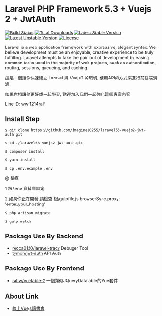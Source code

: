 # Laravel PHP Framework 5.3 + Vuejs 2 + JwtAuth

[![Build Status](https://travis-ci.org/laravel/framework.svg)](https://travis-ci.org/laravel/framework)
[![Total Downloads](https://poser.pugx.org/laravel/framework/d/total.svg)](https://packagist.org/packages/laravel/framework)
[![Latest Stable Version](https://poser.pugx.org/laravel/framework/v/stable.svg)](https://packagist.org/packages/laravel/framework)
[![Latest Unstable Version](https://poser.pugx.org/laravel/framework/v/unstable.svg)](https://packagist.org/packages/laravel/framework)
[![License](https://poser.pugx.org/laravel/framework/license.svg)](https://packagist.org/packages/laravel/framework)

Laravel is a web application framework with expressive, elegant syntax. We believe development must be an enjoyable, creative experience to be truly fulfilling. Laravel attempts to take the pain out of development by easing common tasks used in the majority of web projects, such as authentication, routing, sessions, queueing, and caching.

這是一個讓你快速建立 Laravel 與 Vuejs2 的環境, 使用API的方式來進行前後端溝通.

如果你想讓他更好或一起學習, 歡迎加入我們一起強化這個專案內容

Line ID: wwf1214ralf

## Install Step

    $ git clone https://github.com/imagine10255/laravel53-vuejs2-jwt-auth.git

    $ cd ./laravel53-vuejs2-jwt-auth.git

    $ composer install

    $ yarn install
    
    $ cp .env.example .env
    
@ 檢查 
    
1 根/.env 資料庫設定

2.如果你正在開發,請檢查 根/gulpfile.js browserSync.proxy: 'enter_your_hosting'
    
    $ php artisan migrate
    
    $ gulp watch

## Package Use By Backend

- [recca0120/laravel-tracy](https://github.com/recca0120/laravel-tracy) Debuger Tool
- [tymon/jwt-auth](https://github.com/tymondesigns/jwt-auth) API Auth

## Package Use By Frontend

- [ratiw/vuetable-2](https://github.com/ratiw/vuetable-2) 一個類似JQueryDatatable的Vue套件

## About Link

- [線上Vuejs讀書會](https://github.com/onlinereadbook/bookvuejs)
